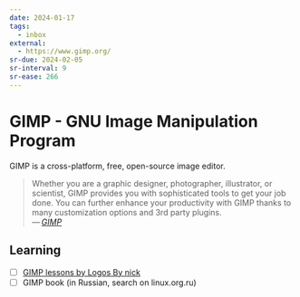 ```yaml
---
date: 2024-01-17
tags:
  - inbox
external:
  - https://www.gimp.org/
sr-due: 2024-02-05
sr-interval: 9
sr-ease: 266
---
```


# GIMP - GNU Image Manipulation Program

GIMP is a cross-platform, free, open-source image editor.

> Whether you are a graphic designer, photographer, illustrator, or scientist,
> GIMP provides you with sophisticated tools to get your job done. You can
> further enhance your productivity with GIMP thanks to many customization
> options and 3rd party plugins.\
> — <cite>[GIMP](https://www.gimp.org/)</cite>

## Learning

- [ ] [GIMP lessons by Logos By nick](https://logosbynick.teachable.com/courses/500184/lectures/9191446)
- [ ] GIMP book (in Russian, search on linux.org.ru)
